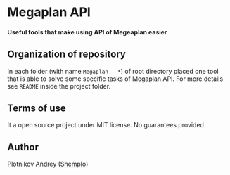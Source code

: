 # Megaplan API

#### Useful tools that make using API of Megeaplan easier

## Organization of repository

In each folder (with name `Megaplan - *`) of root directory placed one tool that is able to solve
some specific tasks of Megaplan API. 
For more details see `README` inside the project folder.

## Terms of use

It a open source project under MIT license. 
No guarantees provided.

## Author

Plotnikov Andrey ([Shemplo](https://shemplo.ru/))